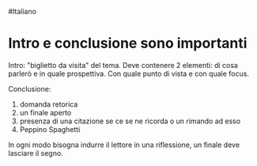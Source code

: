 #Italiano 

# Intro e conclusione sono importanti

Intro: "biglietto da visita" del tema. Deve contenere 2 elementi: di cosa parlerò e in quale prospettiva. Con quale punto di vista e con quale focus.

Conclusione: 
1) domanda retorica
2) un finale aperto
3) presenza di una citazione se ce se ne ricorda o un rimando ad esso
4) Peppino Spaghetti

In ogni modo bisogna indurre il lettore in una riflessione, un finale deve lasciare il segno.